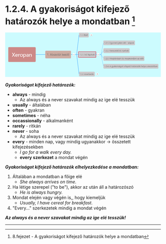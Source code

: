 # 1.2.4. A gyakoriságot kifejező határozók helye a mondatban [^1]

![1.2](images/1.2.png)

***Gyakoriságot kifejező határozók:***

* **always** - mindig
  * Az always és a never szavakat mindig az ige elé tesszük
* **usually** - általában
* **often** - gyakran
* **sometimes** - néha
* **occassionally** - alkalmanként
* **rarely** - ritkán
* **never** - soha
  * Az always és a never szavakat mindig az ige elé tesszük
* **every** - minden nap, vagy mindig ugyanakkor -> összetett kifejezésekben
  * *I go for a walk every day.*
  * **every szerkezet** a mondat végén

***Gyakoriságot kifejező határozók elhelyezkedése a mondatban:***

1. Általában a mondatban a főige elé
   * *She always arrives on time.*
2. Ha létige szerepel ("to be"), akkor az után áll a határozószó
   * *He is always hungry.*
3. Mondat elején vagy végén is,, hogy kiemeljük
   * *Usually, I have cereal for breakfast.*
4. "Every..." szerkezetek mindig a mondat végén

***Az always és a never szavakat mindig az ige elé tesszük!***

---
[^1]: 8.fejezet - A gyakoriságot kifejező határozók helye a mondatban